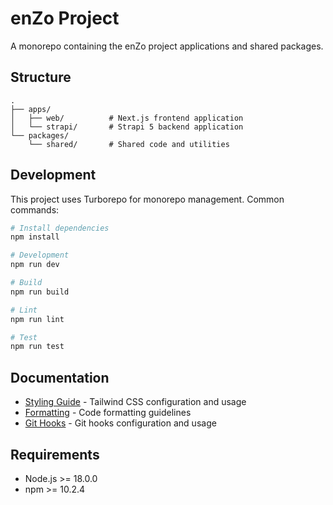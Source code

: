 # enZo Project

A monorepo containing the enZo project applications and shared packages.

## Structure

```
.
├── apps/
│   ├── web/          # Next.js frontend application
│   └── strapi/       # Strapi 5 backend application
└── packages/
    └── shared/       # Shared code and utilities
```

## Development

This project uses Turborepo for monorepo management. Common commands:

```bash
# Install dependencies
npm install

# Development
npm run dev

# Build
npm run build

# Lint
npm run lint

# Test
npm run test
```

## Documentation

- [Styling Guide](docs/styling.md) - Tailwind CSS configuration and usage
- [Formatting](docs/formatting.md) - Code formatting guidelines
- [Git Hooks](docs/hooks.md) - Git hooks configuration and usage

## Requirements

- Node.js >= 18.0.0
- npm >= 10.2.4
